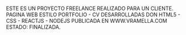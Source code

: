 ESTE ES UN PROYECTO FREELANCE REALIZADO PARA UN CLIENTE.
PAGINA WEB ESTILO PORTFOLIO - CV
DESARROLLADAS DON HTML5 - CSS - REACTJS - NODEJS
PUBLICADA EN WWW.VRAMELLA.COM
ESTADO: FINALIZADA.

